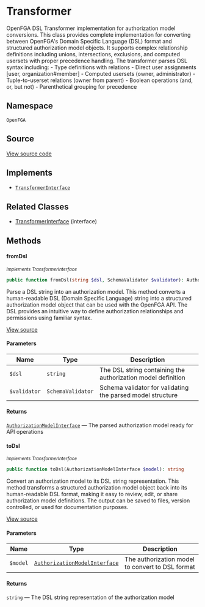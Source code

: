 # Transformer

OpenFGA DSL Transformer implementation for authorization model conversions. This class provides complete implementation for converting between OpenFGA&#039;s Domain Specific Language (DSL) format and structured authorization model objects. It supports complex relationship definitions including unions, intersections, exclusions, and computed usersets with proper precedence handling. The transformer parses DSL syntax including: - Type definitions with relations - Direct user assignments [user, organization#member] - Computed usersets (owner, administrator) - Tuple-to-userset relations (owner from parent) - Boolean operations (and, or, but not) - Parenthetical grouping for precedence

## Namespace
`OpenFGA`

## Source
[View source code](https://github.com/evansims/openfga-php/blob/main/src/Transformer.php)

## Implements
* [`TransformerInterface`](TransformerInterface.md)

## Related Classes
* [TransformerInterface](TransformerInterface.md) (interface)



## Methods

                                    
#### fromDsl

*<small>Implements TransformerInterface</small>*  

```php
public function fromDsl(string $dsl, SchemaValidator $validator): AuthorizationModelInterface
```

Parse a DSL string into an authorization model. This method converts a human-readable DSL (Domain Specific Language) string into a structured authorization model object that can be used with the OpenFGA API. The DSL provides an intuitive way to define authorization relationships and permissions using familiar syntax.

[View source](https://github.com/evansims/openfga-php/blob/main/src/TransformerInterface.php#L44)

#### Parameters
| Name | Type | Description |
|------|------|-------------|
| `$dsl` | `string` | The DSL string containing the authorization model definition |
| `$validator` | `SchemaValidator` | Schema validator for validating the parsed model structure |

#### Returns
[`AuthorizationModelInterface`](Models/AuthorizationModelInterface.md) — The parsed authorization model ready for API operations
#### toDsl

*<small>Implements TransformerInterface</small>*  

```php
public function toDsl(AuthorizationModelInterface $model): string
```

Convert an authorization model to its DSL string representation. This method transforms a structured authorization model object back into its human-readable DSL format, making it easy to review, edit, or share authorization model definitions. The output can be saved to files, version controlled, or used for documentation purposes.

[View source](https://github.com/evansims/openfga-php/blob/main/src/TransformerInterface.php#L59)

#### Parameters
| Name | Type | Description |
|------|------|-------------|
| `$model` | [`AuthorizationModelInterface`](Models/AuthorizationModelInterface.md) | The authorization model to convert to DSL format |

#### Returns
`string` — The DSL string representation of the authorization model
